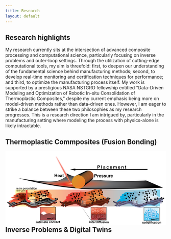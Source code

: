 ```yaml
---
title: Research 
layout: default
---
```


## Research highlights
My research currently sits at the intersection of advanced composite processing and computational science, particularly focusing on inverse problems and outer-loop settings. Through the utilization of cutting-edge computational tools, my aim is threefold: first, to deepen our understanding of the fundamental science behind manufacturing methods; second, to develop real-time monitoring and certification techniques for performance; and third, to optimize the manufacturing process itself. My work is supported by a prestigious NASA NSTGRO fellowship entitled "Data-Driven Modeling and Optimization of Robotic In-situ Consolidation of Thermoplastic Composites," despite my current emphasis being more on model-driven methods rather than data-driven ones. However, I am eager to strike a balance between these two philosophies as my research progresses. This is a research direction I am intrigued by, particularly in the manufacturing setting where modeling the process with physics-alone is likely intractable. 

## Thermoplastic Commposites (Fusion Bonding)
<div id="left" style="float: left; max-width: 100%;border: 10px"> 
    <img src="images/fiber infiltration v7.1.png" />
</div>



## Inverse Problems & Digital Twins 
